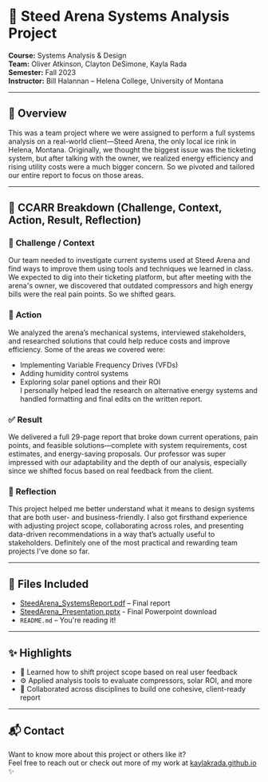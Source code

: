# 🧊 Steed Arena Systems Analysis Project  
**Course:** Systems Analysis & Design  
**Team:** Oliver Atkinson, Clayton DeSimone, Kayla Rada  
**Semester:** Fall 2023  
**Instructor:** Bill Halannan – Helena College, University of Montana

---

## 🚦 Overview
This was a team project where we were assigned to perform a full systems analysis on a real-world client—Steed Arena, the only local ice rink in Helena, Montana. Originally, we thought the biggest issue was the ticketing system, but after talking with the owner, we realized energy efficiency and rising utility costs were a much bigger concern. So we pivoted and tailored our entire report to focus on those areas.

---

## 🚗 CCARR Breakdown (Challenge, Context, Action, Result, Reflection)

### 🔹 **Challenge / Context**  
Our team needed to investigate current systems used at Steed Arena and find ways to improve them using tools and techniques we learned in class. We expected to dig into their ticketing platform, but after meeting with the arena's owner, we discovered that outdated compressors and high energy bills were the real pain points. So we shifted gears.

### 🔧 **Action**  
We analyzed the arena’s mechanical systems, interviewed stakeholders, and researched solutions that could help reduce costs and improve efficiency. Some of the areas we covered were:  
- Implementing Variable Frequency Drives (VFDs)  
- Adding humidity control systems  
- Exploring solar panel options and their ROI  
I personally helped lead the research on alternative energy systems and handled formatting and final edits on the written report.

### ✅ **Result**  
We delivered a full 29-page report that broke down current operations, pain points, and feasible solutions—complete with system requirements, cost estimates, and energy-saving proposals. Our professor was super impressed with our adaptability and the depth of our analysis, especially since we shifted focus based on real feedback from the client.

### 💭 **Reflection**  
This project helped me better understand what it means to design systems that are both user- and business-friendly. I also got firsthand experience with adjusting project scope, collaborating across roles, and presenting data-driven recommendations in a way that’s actually useful to stakeholders. Definitely one of the most practical and rewarding team projects I’ve done so far.

---

## 📁 Files Included
- [SteedArena_SystemsReport.pdf](https://github.com/KaylaKRada/SteedArena/blob/main/Final%20Project%20SA%26D%20Report.pdf) – Final report
- [SteedArena_Presentation.pptx](https://github.com/KaylaKRada/SteedArena/blob/main/SysFinalPresentation.pptx) - Final Powerpoint download
- `README.md` – You're reading it!  

---

## ✨ Highlights
- 🧠 Learned how to shift project scope based on real user feedback  
- ⚙️ Applied analysis tools to evaluate compressors, solar ROI, and more  
- 💬 Collaborated across disciplines to build one cohesive, client-ready report  

---

## 📬 Contact  
Want to know more about this project or others like it?  
Feel free to reach out or check out more of my work at [kaylakrada.github.io](https://kaylakrada.github.io) ✨

